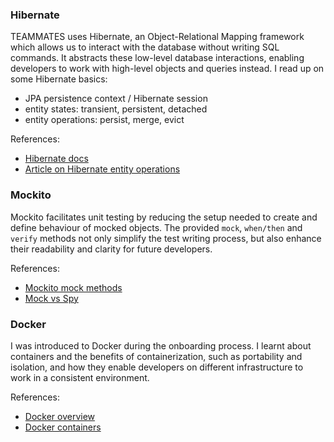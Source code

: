 ### Hibernate

TEAMMATES uses Hibernate, an Object-Relational Mapping framework which allows us to interact with the database without writing SQL commands. It abstracts these low-level database interactions, enabling developers to work with high-level objects and queries instead. I read up on some Hibernate basics:

- JPA persistence context / Hibernate session
- entity states: transient, persistent, detached
- entity operations: persist, merge, evict

References:
- [Hibernate docs](https://docs.jboss.org/hibernate/orm/4.0/devguide/en-US/html_single/)
- [Article on Hibernate entity operations](https://www.baeldung.com/hibernate-save-persist-update-merge-saveorupdate)

### Mockito

Mockito facilitates unit testing by reducing the setup needed to create and define behaviour of mocked objects. The provided `mock`, `when/then` and `verify` methods not only simplify the test writing process, but also enhance their readability and clarity for future developers.

References:
- [Mockito mock methods](https://www.baeldung.com/mockito-mock-methods)
- [Mock vs Spy](https://stackoverflow.com/questions/15052984/what-is-the-difference-between-mocking-and-spying-when-using-mockito)

### Docker

I was introduced to Docker during the onboarding process. I learnt about containers and the benefits of containerization, such as portability and isolation, and how they enable developers on different infrastructure to work in a consistent environment.

References:
- [Docker overview](https://docs.docker.com/get-started/overview/)
- [Docker containers](https://devops.stackexchange.com/questions/390/what-is-a-container)

